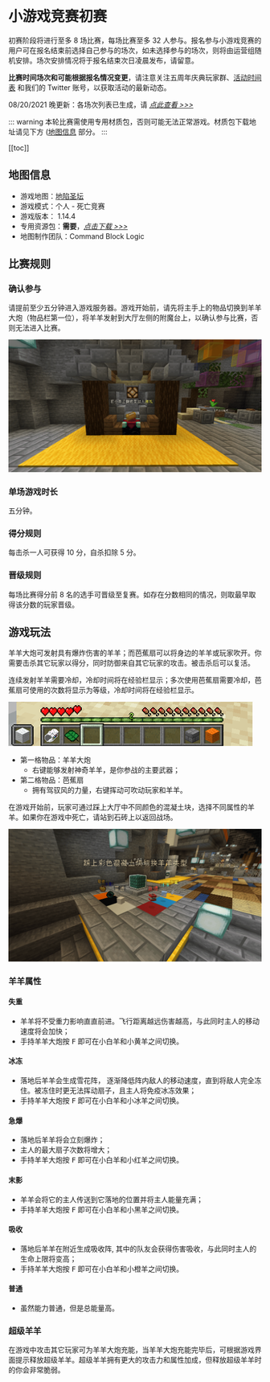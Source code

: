 # 小游戏竞赛初赛

初赛阶段将进行至多 8 场比赛，每场比赛至多 32 人参与。报名参与小游戏竞赛的用户可在报名结束前选择自己参与的场次，如未选择参与的场次，则将由运营组随机安排。场次安排情况将于报名结束次日凌晨发布，请留意。

**比赛时间场次和可能根据报名情况变更**，请注意关注五周年庆典玩家群、[活动时间表](/5thAnniv/schedule.html) 和我们的 Twitter 账号，以获取活动的最新动态。

08/20/2021 晚更新：各场次列表已生成，请 [_点此查看 >>>_](./players/preliminary.html)

::: warning
本轮比赛需使用专用材质包，否则可能无法正常游戏。材质包下载地址请见下方 ([地图信息](#地图信息) 部分。
:::

[[toc]]

## 地图信息

- 游戏地图：[地陷圣坛](https://www.mcbbs.net/thread-908503-1-1.html)
- 游戏模式：个人 - 死亡竞赛
- 游戏版本： 1.14.4
- 专用资源包：**需要**，[_点击下载 >>>_](https://littleskin-resource.littleservice.cn/5thAnniv/sheepooia.zip)
- 地图制作团队：Command Block Logic

## 比赛规则

### 确认参与

请提前至少五分钟进入游戏服务器。游戏开始前，请先将主手上的物品切换到羊羊大炮（物品栏第一位），将羊羊发射到大厅左侧的附魔台上，以确认参与比赛，否则无法进入比赛。

![Join](./assets/preliminary/join.png)

### 单场游戏时长

五分钟。

### 得分规则

每击杀一人可获得 10 分，自杀扣除 5 分。

### 晋级规则

每场比赛得分前 8 名的选手可晋级至复赛。如存在分数相同的情况，则取最早取得该分数的玩家晋级。

## 游戏玩法

羊羊大炮可发射具有爆炸伤害的羊羊；而芭蕉扇可以将身边的羊羊或玩家吹开。你需要击杀其它玩家以得分，同时防御来自其它玩家的攻击。被击杀后可以复活。

连续发射羊羊需要冷却，冷却时间将在经验栏显示；多次使用芭蕉扇需要冷却，芭蕉扇可使用的次数将显示为等级，冷却时间将在经验栏显示。

![ShortCut Bar](./assets/preliminary/bar.png)

- 第一格物品：羊羊大炮
  - 右键能够发射神奇羊羊，是你参战的主要武器；  
- 第二格物品：芭蕉扇
  - 拥有驾驭风的力量，右键挥动可吹动玩家和羊羊。

在游戏开始前，玩家可通过踩上大厅中不同颜色的混凝土块，选择不同属性的羊羊。如果你在游戏中死亡，请站到石砖上以返回战场。

![Select](./assets/preliminary/select.png)

### 羊羊属性

#### 失重

- 羊羊将不受重力影响直直前进。飞行距离越远伤害越高，与此同时主人的移动速度将会加快；
- 手持羊羊大炮按 <kbd>F</kbd> 即可在小白羊和小黄羊之间切换。

#### 冰冻

 - 落地后羊羊会生成雪花阵， 逐渐降低阵内敌人的移动速度，直到将敌人完全冻住。被冻住时更无法挥动扇子，且主人将免疫冰冻效果；
 - 手持羊羊大炮按 <kbd>F</kbd> 即可在小白羊和小冰羊之间切换。

#### 急爆

 - 落地后羊羊将会立刻爆炸；
 - 主人的最大扇子次数将增大；
 - 手持羊羊大炮按 <kbd>F</kbd> 即可在小白羊和小红羊之间切换。

#### 末影

 - 羊羊会将它的主人传送到它落地的位置并将主人能量充满；
 - 手持羊羊大炮按 <kbd>F</kbd> 即可在小白羊和小黑羊之间切换。

#### 吸收

 - 落地后羊羊在附近生成吸收阵, 其中的队友会获得伤害吸收，与此同时主人的生命上限将变高；
 - 手持羊羊大炮按 <kbd>F</kbd> 即可在小白羊和小橙羊之间切换。

#### 普通

 - 虽然能力普通，但是总能量高。

### 超级羊羊

在游戏中攻击其它玩家可为羊羊大炮充能，当羊羊大炮充能完毕后，可根据游戏界面提示释放超级羊羊。超级羊羊拥有更大的攻击力和属性加成，但释放超级羊羊时的你会非常脆弱。
